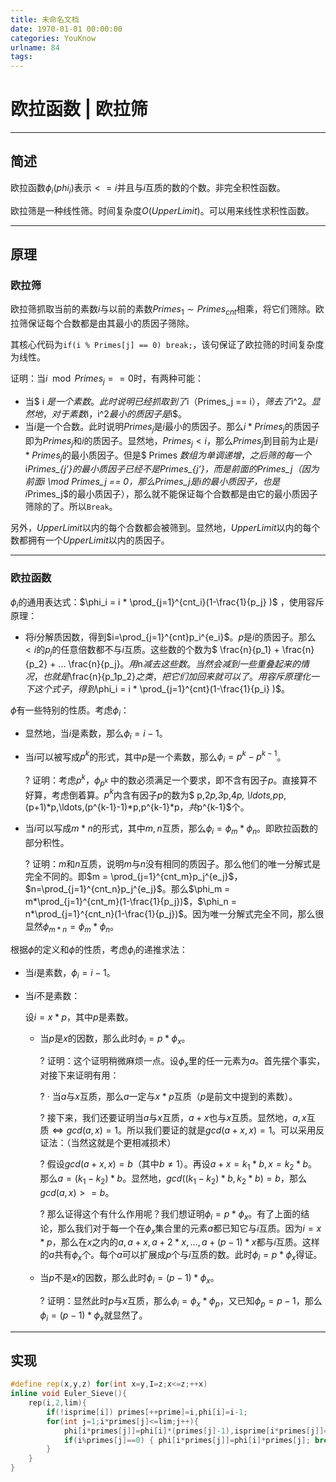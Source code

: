 ```yaml
---
title: 未命名文档
date: 1970-01-01 00:00:00
categories: YouKnow
urlname: 84
tags:
---
```

<!--markdown-->
# 欧拉函数 | 欧拉筛

------

## 简述

欧拉函数$\phi_i$$(phi_i)$表示$<=i$并且与$i$互质的数的个数。非完全积性函数。

欧拉筛是一种线性筛。时间复杂度$O(UpperLimit)$。可以用来线性求积性函数。

------

## 原理

### 欧拉筛

欧拉筛抓取当前的素数$i$与以前的素数$Primes_1 \sim Primes_{cnt}$相乘，将它们筛除。欧拉筛保证每个合数都是由其最小的质因子筛除。

其核心代码为`if(i % Primes[j] == 0) break;`，该句保证了欧拉筛的时间复杂度为线性。

证明：当$i\mod Primes_j  == 0$时，有两种可能：

- 当$ i $是一个素数。此时说明已经抓取到了$i$（$Primes_j == i$），筛去了$i^2$。显然地，对于素数$i$，$i^2$最小的质因子是$i$。
- 当$i$是一个合数。此时说明$Primes_j$是$i$最小的质因子。那么$i * Primes_j$的质因子即为$Primes_j$和$i$的质因子。显然地，$Primes_j < i$，那么$Primes_j$到目前为止是$i * Primes_j$的最小质因子。但是$ Primes $数组为单调递增，之后筛的每一个$i*Primes_{j’}$的最小质因子已经不是$Primes_{j’}$，而是前面的$Primes_j$（因为前面$i \mod Primes_j == 0$，那么$Primes_j$是$i$的最小质因子，也是$i*Primes_j$的最小质因子），那么就不能保证每个合数都是由它的最小质因子筛除的了。所以`Break`。

另外，$UpperLimit$以内的每个合数都会被筛到。显然地，$UpperLimit$以内的每个数都拥有一个$UpperLimit$以内的质因子。

------

### 欧拉函数

$\phi_i$的通用表达式：$\phi_i = i * \prod_{j=1}^{cnt_i}(1-\frac{1}{p_j} )$ ，使用容斥原理：

-  将$i$分解质因数，得到$i=\prod_{j=1}^{cnt}p_i^{e_i}$。$p$是$i$的质因子。那么$<i$的$p_j$的任意倍数都不与$i$互质。这些数的个数为$ \frac{n}{p_1} + \frac{n}{p_2} + ... \frac{n}{p_j}$。用$n$减去这些数。当然会减到一些重叠起来的情况，也就是$\frac{n}{p_1p_2}$之类，把它们加回来就可以了。用容斥原理化一下这个式子，得到$\phi_i = i * \prod_{j=1}^{cnt}(1-\frac{1}{p_i} )$。

$\phi$有一些特别的性质。考虑$\phi_i$：

- 显然地，当$i$是素数，那么$\phi_i=i-1$。

- 当$i$可以被写成$p^k$的形式，其中$p$是一个素数，那么$\phi_i = p^k - p^{k-1}$。

  ?	证明：考虑$p^k$，$\phi_{p^k}$ 中的数必须满足一个要求，即不含有因子$p$。直接算不好算，考虑倒着算。$p^k$内含有因子$p$的数为$ p,2*p,3*p,4*p, \ldots,p*p,(p+1)*p,\ldots,(p^{k-1}-1)*p,p^{k-1}*p$，共$p^{k-1}$个。

- 当$i$可以写成$m*n$的形式，其中$m,n$互质，那么$\phi_i = \phi_{m}*\phi_{n}$。即欧拉函数的部分积性。

  ?	证明：$m$和$n$互质，说明$m$与$n$没有相同的质因子。那么他们的唯一分解式是完全不同的。即$m = \prod_{j=1}^{cnt_m}p_j^{e_j}$，$n=\prod_{j=1}^{cnt_n}p_j^{e_j}$。那么$\phi_m = m*\prod_{j=1}^{cnt_m}(1-\frac{1}{p_j})$，$\phi_n = n*\prod_{j=1}^{cnt_n}(1-\frac{1}{p_j})$。因为唯一分解式完全不同，那么很显然$\phi_{m*n} = \phi_m*\phi_n$。

根据$\phi$的定义和$\phi$的性质，考虑$\phi_i$的递推求法：

- 当$i$是素数，$\phi_i=i-1$。

- 当$i$不是素数：

  设$i = x * p$，其中$p$是素数。

  - 当$p$是$x$的因数，那么此时$\phi_i=p*\phi_x$。

    ?	证明：这个证明稍微麻烦一点。设$\phi_x$里的任一元素为$a$。首先摆个事实，对接下来证明有用：

    ?		· 当$a$与$x$互质，那么$a$一定与$x*p$互质（$p$是前文中提到的素数）。

    ?	接下来，我们还要证明当$a$与$x$互质，$a+x$也与$x$互质。显然地，$a,x$互质$\Leftrightarrow gcd(a,x) =1$。所以我们要证的就是$gcd(a+x,x)=1$。可以采用反证法：（当然这就是个更相减损术）

    ?		假设$gcd(a+x,x)=b$（其中$b \neq 1$）。再设$a+x = k_1*b,x=k_2*b$。那么$a=(k_1-k_2)*b$。显然地，$gcd((k_1-k_2)*b,k_2*b) = b$，那么$gcd(a,x)>=b$。

    ?	那么证得这个有什么作用呢？我们想证明$\phi_i=p*\phi_x$。有了上面的结论，那么我们对于每一个在$\phi_x$集合里的元素$a$都已知它与$i$互质。因为$i=x*p$，那么在$x$之内的$a,a+x,a+2*x,\ldots,a+(p-1)*x$都与$i$互质。这样的$a$共有$\phi_x$个。每个$a$可以扩展成$p$个与$i$互质的数。此时$\phi_i=p*\phi_x$得证。

  - 当$p$不是$x$的因数，那么此时$\phi_i=(p-1)*\phi_x$。

    ?	证明：显然此时$p$与$x$互质，那么$\phi_i = \phi_x * \phi_p$，又已知$\phi_p = p-1$，那么$\phi_i=(p-1)*\phi_x$就显然了。

------

## 实现

```cpp
#define rep(x,y,z) for(int x=y,I=z;x<=z;++x)
inline void Euler_Sieve(){
    rep(i,2,lim){
        if(!isprime[i]) primes[++prime]=i,phi[i]=i-1;
        for(int j=1;i*primes[j]<=lim;j++){
            phi[i*primes[j]]=phi[i]*(primes[j]-1),isprime[i*primes[j]]=true;
            if(i%primes[j]==0) { phi[i*primes[j]]=phi[i]*primes[j]; break; }
        }
    }
}
```

